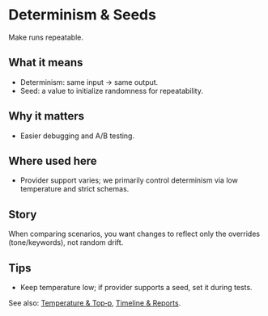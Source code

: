 # Determinism & Seeds

Make runs repeatable.

## What it means
- Determinism: same input → same output.
- Seed: a value to initialize randomness for repeatability.

## Why it matters
- Easier debugging and A/B testing.

## Where used here
- Provider support varies; we primarily control determinism via low temperature and strict schemas.

## Story
When comparing scenarios, you want changes to reflect only the overrides (tone/keywords), not random drift.

## Tips
- Keep temperature low; if provider supports a seed, set it during tests.

See also: [Temperature & Top‑p](./temperature-top-p.md), [Timeline & Reports](./timeline-reports.md).
